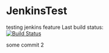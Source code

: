 # JenkinsTest
testing jenkins feature
Last build status:  
[![Build Status](http://ec2-54-183-226-188.us-west-1.compute.amazonaws.com:8080/job/Build/badge/icon)](http://ec2-54-183-226-188.us-west-1.compute.amazonaws.com:8080/job/Build/)

some commit 2
